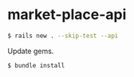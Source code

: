 # market-place-api

```bash
$ rails new . --skip-test --api
```

Update gems.

```bash
$ bundle install
```